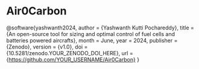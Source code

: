 # Air0Carbon

@software{yashwanth2024,
  author       = {Yashwanth Kutti Pochareddy},
  title        = {An open­-source tool for sizing and optimal control of fuel cells and batteries powered air­crafts},
  month        = June,
  year         = 2024,
  publisher    = {Zenodo},
  version      = {v1.0},
  doi          = {10.5281/zenodo.YOUR_ZENODO_DOI_HERE},
  url          = {https://github.com/YOUR_USERNAME/Air0Carbon}
}
